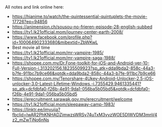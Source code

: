 All notes and link online here:
+ https://hianime.to/watch/the-quintessential-quintuplets-the-movie-17726?ep=94856
+ https://animension.ch/sousou-no-frieren-episode-28-english-subbed
+ https://tv1.lk21official.mom/journey-center-earth-2008/
+ https://www.facebook.com/profile.php?id=100064902333680&mibextid=ZbWKwL
+ Best movie all time
+ https://tv1.lk21official.mom/mr-vampire-1985/
+ https://tv1.lk21official.mom/mr-vampire-saga-1988/
+ https://shopee.com.my/Dr.Fone-toolkit-for-iOS-and-Android-ver-10-Full-Version-i.313202156.18235509923?sp_atk=dda9bda2-858c-44a3-b7fe-911bc7b9ce66&xptdk=dda9bda2-858c-44a3-b7fe-911bc7b9ce66
+ https://shopee.com.my/Tenorshare-4Ukey-Android-Unlocker-2.5-iOS-unlocker-3.0-Latest-Lifetime-Windows.-i.7355429.9461335441?sp_atk=dcfdbfa0-f26b-4e91-9da1-056ba5b05bd5&xptdk=dcfdbfa0-f26b-4e91-9da1-056ba5b05bd5
+ https://erecruitment.sarawak.gov.my/erecruitment/welcome
+ https://tv1.lk21official.mom/sleepaway-camp-1983/
+ https://linktr.ee/imyujia?fbclid=IwAR2PhKNHADZjmwzsWRSy74uTxM3vyzWOE5DIWVDM3mnV4z2_mZwTiNo6nNs
